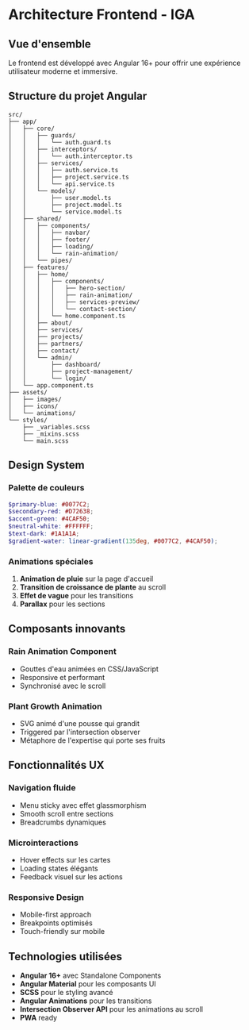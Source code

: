 # Architecture Frontend - IGA

## Vue d'ensemble
Le frontend est développé avec Angular 16+ pour offrir une expérience utilisateur moderne et immersive.

## Structure du projet Angular

```
src/
├── app/
│   ├── core/
│   │   ├── guards/
│   │   │   └── auth.guard.ts
│   │   ├── interceptors/
│   │   │   └── auth.interceptor.ts
│   │   ├── services/
│   │   │   ├── auth.service.ts
│   │   │   ├── project.service.ts
│   │   │   └── api.service.ts
│   │   └── models/
│   │       ├── user.model.ts
│   │       ├── project.model.ts
│   │       └── service.model.ts
│   ├── shared/
│   │   ├── components/
│   │   │   ├── navbar/
│   │   │   ├── footer/
│   │   │   ├── loading/
│   │   │   └── rain-animation/
│   │   └── pipes/
│   ├── features/
│   │   ├── home/
│   │   │   ├── components/
│   │   │   │   ├── hero-section/
│   │   │   │   ├── rain-animation/
│   │   │   │   ├── services-preview/
│   │   │   │   └── contact-section/
│   │   │   └── home.component.ts
│   │   ├── about/
│   │   ├── services/
│   │   ├── projects/
│   │   ├── partners/
│   │   ├── contact/
│   │   └── admin/
│   │       ├── dashboard/
│   │       ├── project-management/
│   │       └── login/
│   └── app.component.ts
├── assets/
│   ├── images/
│   ├── icons/
│   └── animations/
└── styles/
    ├── _variables.scss
    ├── _mixins.scss
    └── main.scss
```

## Design System

### Palette de couleurs
```scss
$primary-blue: #0077C2;
$secondary-red: #D72638;
$accent-green: #4CAF50;
$neutral-white: #FFFFFF;
$text-dark: #1A1A1A;
$gradient-water: linear-gradient(135deg, #0077C2, #4CAF50);
```

### Animations spéciales
1. **Animation de pluie** sur la page d'accueil
2. **Transition de croissance de plante** au scroll
3. **Effet de vague** pour les transitions
4. **Parallax** pour les sections

## Composants innovants

### Rain Animation Component
- Gouttes d'eau animées en CSS/JavaScript
- Responsive et performant
- Synchronisé avec le scroll

### Plant Growth Animation
- SVG animé d'une pousse qui grandit
- Triggered par l'intersection observer
- Métaphore de l'expertise qui porte ses fruits

## Fonctionnalités UX

### Navigation fluide
- Menu sticky avec effet glassmorphism
- Smooth scroll entre sections
- Breadcrumbs dynamiques

### Microinteractions
- Hover effects sur les cartes
- Loading states élégants
- Feedback visuel sur les actions

### Responsive Design
- Mobile-first approach
- Breakpoints optimisés
- Touch-friendly sur mobile

## Technologies utilisées
- **Angular 16+** avec Standalone Components
- **Angular Material** pour les composants UI
- **SCSS** pour le styling avancé
- **Angular Animations** pour les transitions
- **Intersection Observer API** pour les animations au scroll
- **PWA** ready
